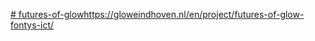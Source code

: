 [# futures-of-glowhttps://gloweindhoven.nl/en/project/futures-of-glow-fontys-ict/](https://gloweindhoven.nl/en/project/futures-of-glow-fontys-ict/)

